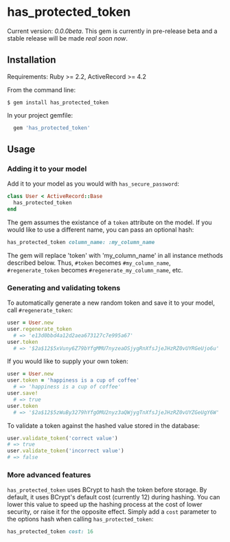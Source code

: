 # has_protected_token

Current version: _0.0.0beta_. This gem is currently in pre-release beta and a stable release will be made _real soon now_.

## Installation

Requirements: Ruby >= 2.2, ActiveRecord >= 4.2

From the command line:

```
$ gem install has_protected_token
```

In your project gemfile:

```ruby
  gem 'has_protected_token'
```

## Usage

### Adding it to your model

Add it to your model as you would with `has_secure_password`:

```ruby
class User < ActiveRecord::Base
  has_protected_token
end
```

The gem assumes the existance of a `token` attribute on the model. If you would like to use a different name, you can pass an optional hash:

```ruby
has_protected_token column_name: :my_column_name
```

The gem will replace 'token' with 'my_column_name' in all instance methods described below. Thus, `#token` becomes `#my_column_name`, `#regenerate_token` becomes `#regenerate_my_column_name`, etc.

### Generating and validating tokens

To automatically generate a new random token and save it to your model, call `#regenerate_token`:

```ruby
user = User.new
user.regenerate_token
  # => 'e13d0bbd4a12d2aea673127c7e995a67'
user.token
  # => '$2a$12$5xVuny6Z79bYfgMMU7nyzeaOSjygRnXfsJjeJHzRZ0vUYRGeUjo6u'
```

If you would like to supply your own token:

```ruby
user = User.new
user.token = 'happiness is a cup of coffee'
  # => 'happiness is a cup of coffee'
user.save!
  # => true
user.token
  # => '$2a$12$5zWuBy3279hYfgOMU2nyz3aQWjygTnXfsJjeJHzRZ0vUYZGeUgY6W'
```

To validate a token against the hashed value stored in the database:

```ruby
user.validate_token('correct value')
# => true
user.validate_token('incorrect value')
# => false
```

### More advanced features

`has_protected_token` uses BCrypt to hash the token before storage. By default, it uses BCrypt's default cost (currently 12) during hashing. You can lower this value to speed up the hashing process at the cost of lower security, or raise it for the opposite effect. Simply add a `cost` parameter to the options hash when calling `has_protected_token`:

```ruby
has_protected_token cost: 16
```
